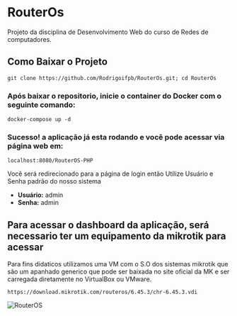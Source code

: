 # RouterOs
Projeto da disciplina de Desenvolvimento Web do curso de Redes de computadores.

## Como Baixar o Projeto

```
git clone https://github.com/Rodrigoifpb/RouterOs.git; cd RouterOs
```

### Após baixar o repositorio, inicie o container do Docker com o seguinte comando:
```
docker-compose up -d
```

### Sucesso! a aplicação já esta rodando e você pode acessar via página web em:
```
localhost:8080/RouterOS-PHP
```
Você será redirecionado para a página de login então Utilize Usuário e Senha padrão do nosso sistema
- <b>Usuário:</b> admin
- <b>Senha:</b> admin

## Para acessar o dashboard da aplicação, será necessario ter um equipamento da mikrotik para acessar

Para fins didaticos utilizamos uma VM com o S.O dos sistemas mikrotik que são um apanhado generico que pode ser baixada no site oficial da MK e ser carregada diretamente no VirtualBox ou VMware.
```
https://download.mikrotik.com/routeros/6.45.3/chr-6.45.3.vdi
```
![RouterOS](https://user-images.githubusercontent.com/44972318/63776284-76d8c980-c8b7-11e9-982c-0dfa9eb7c452.jpg)
